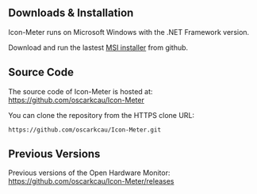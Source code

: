 ## Downloads & Installation

Icon-Meter runs on Microsoft Windows with the .NET Framework version.

Download and run the lastest [MSI installer](https://github.com/oscarkcau/Icon-Meter/releases/latest) from github.

## Source Code
The source code of Icon-Meter is hosted at: https://github.com/oscarkcau/Icon-Meter

You can clone the repository from the HTTPS clone URL:

`https://github.com/oscarkcau/Icon-Meter.git`

## Previous Versions
Previous versions of the Open Hardware Monitor: https://github.com/oscarkcau/Icon-Meter/releases